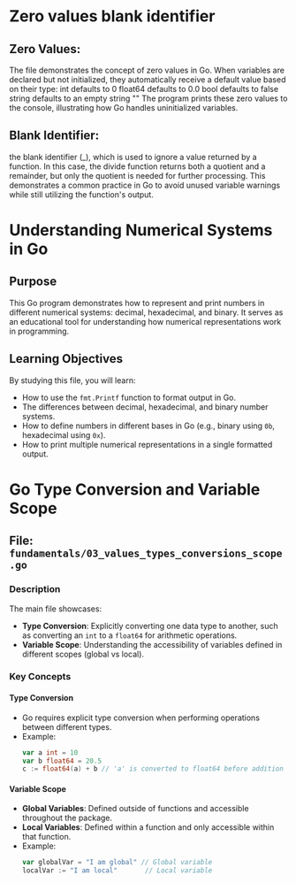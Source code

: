 # Zero values blank identifier

## Zero Values:
The file demonstrates the concept of zero values in Go. When variables are declared but not initialized, they automatically receive a default value based on their type:
int defaults to 0
float64 defaults to 0.0
bool defaults to false
string defaults to an empty string ""
The program prints these zero values to the console, illustrating how Go handles uninitialized variables.

## Blank Identifier:
the blank identifier (_), which is used to ignore a value returned by a function. In this case, the divide function returns both a quotient and a remainder, but only the quotient is needed for further processing.
This demonstrates a common practice in Go to avoid unused variable warnings while still utilizing the function's output.

# Understanding Numerical Systems in Go

## Purpose
This Go program demonstrates how to represent and print numbers in different numerical systems: decimal, hexadecimal, and binary. It serves as an educational tool for understanding how numerical representations work in programming.

## Learning Objectives
By studying this file, you will learn:
- How to use the `fmt.Printf` function to format output in Go.
- The differences between decimal, hexadecimal, and binary number systems.
- How to define numbers in different bases in Go (e.g., binary using `0b`, hexadecimal using `0x`).
- How to print multiple numerical representations in a single formatted output.



# Go Type Conversion and Variable Scope

## File: `fundamentals/03_values_types_conversions_scope.go`

### Description
The main file showcases:
- **Type Conversion**: Explicitly converting one data type to another, such as converting an `int` to a `float64` for arithmetic operations.
- **Variable Scope**: Understanding the accessibility of variables defined in different scopes (global vs local).

### Key Concepts

#### Type Conversion
- Go requires explicit type conversion when performing operations between different types.
- Example:
  ```go
  var a int = 10
  var b float64 = 20.5
  c := float64(a) + b // 'a' is converted to float64 before addition
  ```

#### Variable Scope
- **Global Variables**: Defined outside of functions and accessible throughout the package.
- **Local Variables**: Defined within a function and only accessible within that function.
- Example:
  ```go
  var globalVar = "I am global" // Global variable
  localVar := "I am local"       // Local variable
  ```